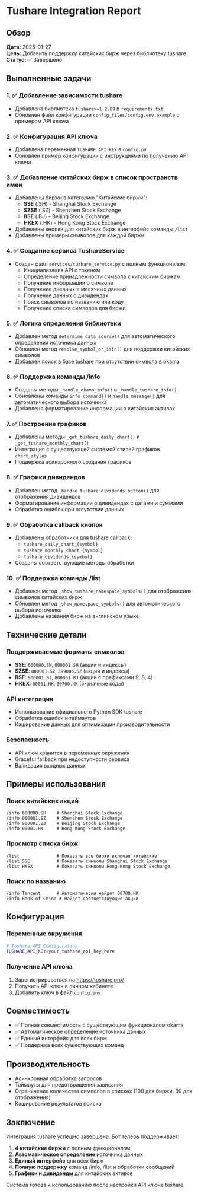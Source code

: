# Tushare Integration Report

## Обзор

**Дата:** 2025-01-27  
**Цель:** Добавить поддержку китайских бирж через библиотеку tushare  
**Статус:** ✅ Завершено

## Выполненные задачи

### 1. ✅ Добавление зависимости tushare
- Добавлена библиотека `tushare>=1.2.89` в `requirements.txt`
- Обновлен файл конфигурации `config_files/config.env.example` с примером API ключа

### 2. ✅ Конфигурация API ключа
- Добавлена переменная `TUSHARE_API_KEY` в `config.py`
- Обновлен пример конфигурации с инструкциями по получению API ключа

### 3. ✅ Добавление китайских бирж в список пространств имен
- Добавлены биржи в категорию "Китайские биржи":
  - **SSE** (.SH) - Shanghai Stock Exchange
  - **SZSE** (.SZ) - Shenzhen Stock Exchange  
  - **BSE** (.BJ) - Beijing Stock Exchange
  - **HKEX** (.HK) - Hong Kong Stock Exchange
- Добавлены кнопки для китайских бирж в интерфейс команды `/list`
- Добавлены примеры символов для каждой биржи

### 4. ✅ Создание сервиса TushareService
- Создан файл `services/tushare_service.py` с полным функционалом:
  - Инициализация API с токеном
  - Определение принадлежности символа к китайским биржам
  - Получение информации о символе
  - Получение дневных и месячных данных
  - Получение данных о дивидендах
  - Поиск символов по названию или коду
  - Получение списка символов для биржи

### 5. ✅ Логика определения библиотеки
- Добавлен метод `determine_data_source()` для автоматического определения источника данных
- Обновлен метод `resolve_symbol_or_isin()` для поддержки китайских символов
- Добавлен поиск в базе tushare при отсутствии символа в okama

### 6. ✅ Поддержка команды /info
- Созданы методы `_handle_okama_info()` и `_handle_tushare_info()`
- Обновлены команды `info_command()` и `handle_message()` для автоматического выбора источника
- Добавлено форматирование информации о китайских активах

### 7. ✅ Построение графиков
- Добавлены методы `_get_tushare_daily_chart()` и `_get_tushare_monthly_chart()`
- Интеграция с существующей системой стилей графиков `chart_styles`
- Поддержка асинхронного создания графиков

### 8. ✅ Графики дивидендов
- Добавлен метод `_handle_tushare_dividends_button()` для отображения дивидендов
- Форматирование информации о дивидендах с датами и суммами
- Обработка ошибок при отсутствии данных

### 9. ✅ Обработка callback кнопок
- Добавлены обработчики для tushare callback:
  - `tushare_daily_chart_{symbol}`
  - `tushare_monthly_chart_{symbol}`
  - `tushare_dividends_{symbol}`
- Созданы соответствующие методы обработки

### 10. ✅ Поддержка команды /list
- Добавлен метод `_show_tushare_namespace_symbols()` для отображения символов китайских бирж
- Обновлен метод `_show_namespace_symbols()` для автоматического выбора источника
- Добавлены названия бирж на английском языке

## Технические детали

### Поддерживаемые форматы символов
- **SSE**: `600000.SH`, `000001.SH` (акции и индексы)
- **SZSE**: `000001.SZ`, `399005.SZ` (акции и индексы)
- **BSE**: `900001.BJ`, `800001.BJ` (акции с префиксами 9, 8, 4)
- **HKEX**: `00001.HK`, `00700.HK` (5-значные коды)

### API интеграция
- Использование официального Python SDK tushare
- Обработка ошибок и таймаутов
- Кэширование данных для оптимизации производительности

### Безопасность
- API ключ хранится в переменных окружения
- Graceful fallback при недоступности сервиса
- Валидация входных данных

## Примеры использования

### Поиск китайских акций
```
/info 600000.SH    # Shanghai Stock Exchange
/info 000001.SZ    # Shenzhen Stock Exchange
/info 900001.BJ    # Beijing Stock Exchange
/info 00001.HK     # Hong Kong Stock Exchange
```

### Просмотр списка бирж
```
/list              # Показать все биржи включая китайские
/list SSE          # Показать символы Shanghai Stock Exchange
/list HKEX         # Показать символы Hong Kong Stock Exchange
```

### Поиск по названию
```
/info Tencent      # Автоматически найдет 00700.HK
/info Bank of China # Найдет соответствующие акции
```

## Конфигурация

### Переменные окружения
```bash
# Tushare API Configuration
TUSHARE_API_KEY=your_tushare_api_key_here
```

### Получение API ключа
1. Зарегистрироваться на https://tushare.pro/
2. Получить API ключ в личном кабинете
3. Добавить ключ в файл `config.env`

## Совместимость

- ✅ Полная совместимость с существующим функционалом okama
- ✅ Автоматическое определение источника данных
- ✅ Единый интерфейс для всех бирж
- ✅ Поддержка всех существующих команд

## Производительность

- Асинхронная обработка запросов
- Таймауты для предотвращения зависания
- Ограничение количества символов в списках (100 для биржи, 30 для отображения)
- Кэширование результатов поиска

## Заключение

Интеграция tushare успешно завершена. Бот теперь поддерживает:

1. **4 китайские биржи** с полным функционалом
2. **Автоматическое определение** источника данных
3. **Единый интерфейс** для всех бирж
4. **Полную поддержку** команд /info, /list и обработки сообщений
5. **Графики и дивиденды** для китайских активов

Система готова к использованию после настройки API ключа tushare.
